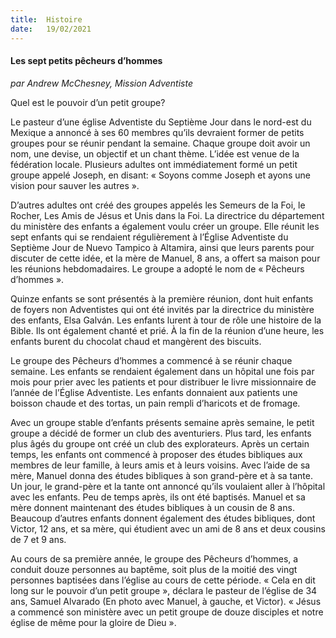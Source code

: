 ```yaml
---
title:  Histoire
date:   19/02/2021
---
```


#### Les sept petits pêcheurs d’hommes

_par Andrew McChesney, Mission Adventiste_

Quel est le pouvoir d’un petit groupe?

Le pasteur d’une église Adventiste du Septième Jour dans le nord-est du Mexique a annoncé à ses 60 membres qu’ils devraient former de petits groupes pour se réunir pendant la semaine. Chaque groupe doit avoir un nom, une devise, un objectif et un chant thème. L’idée est venue de la fédération locale. Plusieurs adultes ont immédiatement formé un petit groupe appelé Joseph, en disant: « Soyons comme Joseph et ayons une vision pour sauver les autres ».

D’autres adultes ont créé des groupes appelés les Semeurs de la Foi, le Rocher, Les Amis de Jésus et Unis dans la Foi. La directrice du département du ministère des enfants a également voulu créer un groupe. Elle réunit les sept enfants qui se rendaient régulièrement à l’Église Adventiste du Septième Jour de Nuevo Tampico à Altamira, ainsi que leurs parents pour discuter de cette idée, et la mère de Manuel, 8 ans, a offert sa maison pour les réunions hebdomadaires. Le groupe a adopté le nom de « Pêcheurs d’hommes ».

Quinze enfants se sont présentés à la première réunion, dont huit enfants de foyers non Adventistes qui ont été invités par la directrice du ministère des enfants, Elsa Galván. Les enfants lurent à tour de rôle une histoire de la Bible. Ils ont également chanté et prié. À la fin de la réunion d’une heure, les enfants burent du chocolat chaud et mangèrent des biscuits.

Le groupe des Pêcheurs d’hommes a commencé à se réunir chaque semaine. Les enfants se rendaient également dans un hôpital une fois par mois pour prier avec les patients et pour distribuer le livre missionnaire de l’année de l’Église Adventiste. Les enfants donnaient aux patients une boisson chaude et des tortas, un pain rempli d’haricots et de fromage.

Avec un groupe stable d’enfants présents semaine après semaine, le petit groupe a décidé de former un club des aventuriers. Plus tard, les enfants plus âgés du groupe ont créé un club des explorateurs. Après un certain temps, les enfants ont commencé à proposer des études bibliques aux membres de leur famille, à leurs amis et à leurs voisins. Avec l’aide de sa mère, Manuel donna des études bibliques à son grand-père et à sa tante. Un jour, le grand-père et la tante ont annoncé qu’ils voulaient aller à l’hôpital avec les enfants. Peu de temps après, ils ont été baptisés. Manuel et sa mère donnent maintenant des études bibliques à un cousin de 8 ans. Beaucoup d’autres enfants donnent également des études bibliques, dont Victor, 12 ans, et sa mère, qui étudient avec un ami de 8 ans et deux cousins de 7 et 9 ans.

Au cours de sa première année, le groupe des Pêcheurs d’hommes, a conduit douze personnes au baptême, soit plus de la moitié des vingt personnes baptisées dans l’église au cours de cette période. « Cela en dit long sur le pouvoir d’un petit groupe », déclara le pasteur de l’église de 34 ans, Samuel Alvarado (En photo avec Manuel, à gauche, et Victor). « Jésus a commencé son ministère avec un petit groupe de douze disciples et notre église de même pour la gloire de Dieu ».